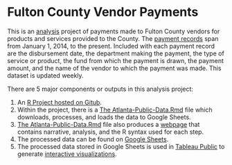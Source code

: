 # Fulton County Vendor Payments

This is an [analysis](https://drevanzyl.github.io/Fulton-County-Vendor-Payments/index.html) project of payments made to Fulton County vendors for products and services provided to the County. The [payment records](https://data.fultoncountyga.gov/Tax-Finance/Vendor-Payments/mxhc-krcg) span from January 1, 2014, to the present. Included with each payment record are the disbursement date, the department making the payment, the type of service or product, the fund from which the payment is drawn, the payment amount, and the name of the vendor to which the payment was made. This dataset is updated weekly.


There are 5 major components or outputs in this analysis project: 

1. An [R Project hosted on Gitub](https://github.com/drevanzyl/Fulton-County-Vendor-Payments). 
2. Within the project, there is a [The Atlanta-Public-Data.Rmd](https://github.com/drevanzyl/Fulton-County-Vendor-Payments/blob/main/Atlanta-Public-Data.Rmd) file which downloads, processes, and loads the data to Google Sheets.  
3. [The Atlanta-Public-Data.Rmd](https://github.com/drevanzyl/Fulton-County-Vendor-Payments/blob/main/Atlanta-Public-Data.Rmd) file also produces a [webpage](https://drevanzyl.github.io/Fulton-County-Vendor-Payments/index.html) that contains narrative, analysis, and the R syntax used for each step. 
4. The processed data can be found on [Google Sheets](https://docs.google.com/spreadsheets/d/1yVUKyYIfw6-2f6HfHImNtVORrBTnuIuCpZRDrNCYaI8/edit#gid=1167279414).
5. The processed data stored in Google Sheets is used in [Tableau Public](https://public.tableau.com/s/) to generate [interactive visualizations](https://public.tableau.com/app/profile/andr.van.zyl/viz/Atlanta_16292337333820/About). 
